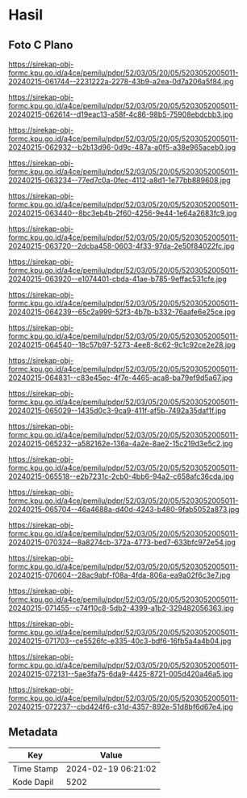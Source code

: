 # Hasil

## Foto C Plano

https://sirekap-obj-formc.kpu.go.id/a4ce/pemilu/pdpr/52/03/05/20/05/5203052005011-20240215-061744--2231222a-2278-43b9-a2ea-0d7a206a5f84.jpg

https://sirekap-obj-formc.kpu.go.id/a4ce/pemilu/pdpr/52/03/05/20/05/5203052005011-20240215-062614--d19eac13-a58f-4c86-98b5-75908ebdcbb3.jpg

https://sirekap-obj-formc.kpu.go.id/a4ce/pemilu/pdpr/52/03/05/20/05/5203052005011-20240215-062932--b2b13d96-0d9c-487a-a0f5-a38e965aceb0.jpg

https://sirekap-obj-formc.kpu.go.id/a4ce/pemilu/pdpr/52/03/05/20/05/5203052005011-20240215-063234--77ed7c0a-0fec-4112-a8d1-1e77bb889608.jpg

https://sirekap-obj-formc.kpu.go.id/a4ce/pemilu/pdpr/52/03/05/20/05/5203052005011-20240215-063440--8bc3eb4b-2f60-4256-9e44-1e64a2683fc9.jpg

https://sirekap-obj-formc.kpu.go.id/a4ce/pemilu/pdpr/52/03/05/20/05/5203052005011-20240215-063720--2dcba458-0603-4f33-97da-2e50f84022fc.jpg

https://sirekap-obj-formc.kpu.go.id/a4ce/pemilu/pdpr/52/03/05/20/05/5203052005011-20240215-063920--e1074401-cbda-41ae-b785-9effac531cfe.jpg

https://sirekap-obj-formc.kpu.go.id/a4ce/pemilu/pdpr/52/03/05/20/05/5203052005011-20240215-064239--65c2a999-52f3-4b7b-b332-76aafe6e25ce.jpg

https://sirekap-obj-formc.kpu.go.id/a4ce/pemilu/pdpr/52/03/05/20/05/5203052005011-20240215-064540--18c57b97-5273-4ee8-8c62-9c1c92ce2e28.jpg

https://sirekap-obj-formc.kpu.go.id/a4ce/pemilu/pdpr/52/03/05/20/05/5203052005011-20240215-064831--c83e45ec-4f7e-4465-aca8-ba79ef9d5a67.jpg

https://sirekap-obj-formc.kpu.go.id/a4ce/pemilu/pdpr/52/03/05/20/05/5203052005011-20240215-065029--1435d0c3-9ca9-411f-af5b-7492a35daf1f.jpg

https://sirekap-obj-formc.kpu.go.id/a4ce/pemilu/pdpr/52/03/05/20/05/5203052005011-20240215-065232--a582162e-136a-4a2e-8ae2-15c219d3e5c2.jpg

https://sirekap-obj-formc.kpu.go.id/a4ce/pemilu/pdpr/52/03/05/20/05/5203052005011-20240215-065518--e2b7231c-2cb0-4bb6-94a2-c658afc36cda.jpg

https://sirekap-obj-formc.kpu.go.id/a4ce/pemilu/pdpr/52/03/05/20/05/5203052005011-20240215-065704--46a4688a-d40d-4243-b480-9fab5052a873.jpg

https://sirekap-obj-formc.kpu.go.id/a4ce/pemilu/pdpr/52/03/05/20/05/5203052005011-20240215-070324--8a8274cb-372a-4773-bed7-633bfc972e54.jpg

https://sirekap-obj-formc.kpu.go.id/a4ce/pemilu/pdpr/52/03/05/20/05/5203052005011-20240215-070604--28ac9abf-f08a-4fda-806a-ea9a02f6c3e7.jpg

https://sirekap-obj-formc.kpu.go.id/a4ce/pemilu/pdpr/52/03/05/20/05/5203052005011-20240215-071455--c74f10c8-5db2-4399-a1b2-329482056363.jpg

https://sirekap-obj-formc.kpu.go.id/a4ce/pemilu/pdpr/52/03/05/20/05/5203052005011-20240215-071703--ce5526fc-e335-40c3-bdf6-16fb5a4a4b04.jpg

https://sirekap-obj-formc.kpu.go.id/a4ce/pemilu/pdpr/52/03/05/20/05/5203052005011-20240215-072131--5ae3fa75-6da9-4425-8721-005d420a46a5.jpg

https://sirekap-obj-formc.kpu.go.id/a4ce/pemilu/pdpr/52/03/05/20/05/5203052005011-20240215-072237--cbd424f6-c31d-4357-892e-51d8bf6d67e4.jpg


## Metadata

| Key        | Value               |
| ---------- | ------------------- |
| Time Stamp | 2024-02-19 06:21:02 |
| Kode Dapil | 5202                |



